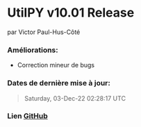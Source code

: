 # UtilPY v10.01 Release
par Victor Paul-Hus-Côté
### Améliorations:
- Correction mineur de bugs

### Dates de dernière mise à jour:
> Saturday, 03-Dec-22 02:28:17 UTC

### Lien [GitHub](http://github.com/Killerzone09872/UtilPY "GitHub")